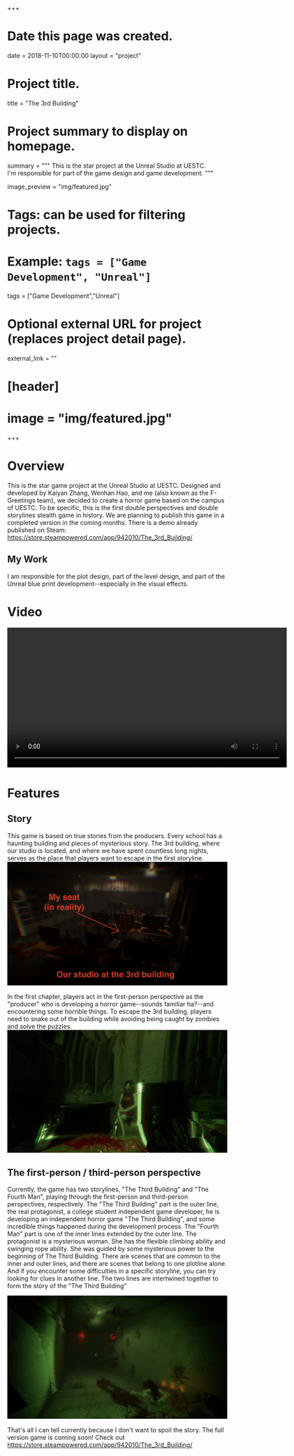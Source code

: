 +++
# Date this page was created.
date = 2018-11-10T00:00:00
layout = "project"

# Project title.
title = "The 3rd Building"

# Project summary to display on homepage.
summary = """
 This is the star project at the Unreal Studio at UESTC.<br>
 I'm responsible for part of the game design and game development.
 """
 
image_preview = "img/featured.jpg"

# Tags: can be used for filtering projects.
# Example: `tags = ["Game Development", "Unreal"]`
tags = ["Game Development","Unreal"]

# Optional external URL for project (replaces project detail page).
external_link = ""

# [header]
# image = "img/featured.jpg"

+++

# Overview
This is the star game project at the Unreal Studio at UESTC. Designed and developed by Kaiyan Zhang, Wenhan Hao, and me (also known as the F-Greetings team), we decided to create a horror game based on the campus of UESTC. To be specific, this is the first double perspectives and double storylines stealth game in history. We are planning to publish this game in a completed version in the coming months. There is a demo already published on Steam: https://store.steampowered.com/app/942010/The_3rd_Building/

## My Work
I am responsible for the plot design, part of the level design, and part of the Unreal blue print development--especially in the visual effects.

# Video
<video src="./Demo1.mp4" controls="controls" width="640" height="320" autoplay="autoplay">
Your browser does not support the video tag.
</video>


# Features
## Story
This game is based on true stories from the producers. Every school has a haunting building and pieces of mysterious story. The 3rd building, where our studio is located, and where we have spent countless long nights, serves as the place that players want to escape in the first storyline.
![Test Scene 1](img/image1.jpg)

In the first chapter, players act in the first-person perspective as the "producer" who is developing a horror game--sounds familiar ha?--and encountering some horrible things. To escape the 3rd building, players need to snake out of the building while avoiding being caught by zombies and solve the puzzles.
![Test Scene 1](img/image2.jpg)

## The first-person / third-person perspective

Currently, the game has two storylines, "The Third Building" and "The Fourth Man", playing through the first-person and third-person perspectives, respectively. The "The Third Building" part is the outer line, the real protagonist, a college student independent game developer, he is developing an independent horror game "The Third Building", and some incredible things happened during the development process. The "Fourth Man" part is one of the inner lines extended by the outer line. The protagonist is a mysterious woman. She has the flexible climbing ability and swinging rope ability. She was guided by some mysterious power to the beginning of The Third Building. There are scenes that are common to the inner and outer lines, and there are scenes that belong to one plotline alone. And if you encounter some difficulties in a specific storyline, you can try looking for clues in another line. The two lines are intertwined together to form the story of the "The Third Building"

![Test Scene 1](img/image3.jpg)


That's all I can tell currently because I don't want to spoil the story. The full version game is coming soon! Check out https://store.steampowered.com/app/942010/The_3rd_Building/


